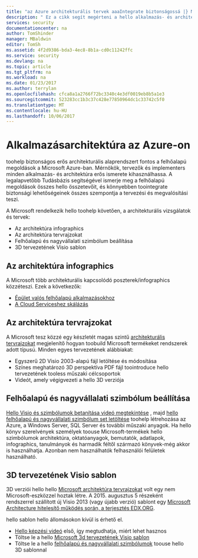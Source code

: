 ```yaml
---
title: "az Azure architekturális tervek aaaIntegrate biztonságossá |} Microsoft Docs"
description: " Ez a cikk segít megérteni a hello alkalmazás- és architektúra Azure toomake azt könnyebb toointegrate biztonsági tervezési és megvalósítási be. "
services: security
documentationcenter: na
author: TomShinder
manager: MBaldwin
editor: TomSh
ms.assetid: 4f2d9386-bda3-4ec8-8b1a-cd0c11242ffc
ms.service: security
ms.devlang: na
ms.topic: article
ms.tgt_pltfrm: na
ms.workload: na
ms.date: 01/23/2017
ms.author: terrylan
ms.openlocfilehash: cfca8a1a2766f72bc3340c4e3df0019eb8b5a1e3
ms.sourcegitcommit: 523283cc1b3c37c428e77850964dc1c33742c5f0
ms.translationtype: MT
ms.contentlocale: hu-HU
ms.lasthandoff: 10/06/2017
---
```

# <a name="application-architecture-on-azure"></a>Alkalmazásarchitektúra az Azure-on
toohelp biztonságos erős architekturális alaprendszert fontos a felhőalapú megoldások a Microsoft Azure-ban. Mérnökök, tervezők és implementers minden alkalmazás- és architektúra erős ismerete kihasználhassa. A legalapvetőbb Tudásbázis segítségével ismerje meg a felhőalapú megoldások összes hello összetevőit, és könnyebben toointegrate biztonsági lehetőségeinek összes szempontja a tervezési és megvalósítási teszi.

A Microsoft rendelkezik hello toohelp követően, a architekturális vizsgálatok és tervek:

* Az architektúra infographics
* Az architektúra tervrajzokat
* Felhőalapú és nagyvállalati szimbólum beállítása
* 3D tervezetének Visio sablon

## <a name="architectural-infographics"></a>Az architektúra infographics
A Microsoft több architekturális kapcsolódó poszterek/infographics közzéteszi. Ezek a következők:

* [Épület valós felhőalapú alkalmazásokhoz](https://azure.microsoft.com/documentation/infographics/building-real-world-cloud-apps/)
* [A Cloud Serviceshez skálázás](https://azure.microsoft.com/documentation/infographics/cloud-services/)

## <a name="architectural-blueprints"></a>Az architektúra tervrajzokat
A Microsoft tesz közzé egy készletét magas szintű [architekturális tervrajzokat](http://aka.ms/azblueprints) megjelenítő hogyan toobuild Microsoft termékeket rendszerek adott típusú.
Minden egyes tervezetének alábbiakat:

* Egyszerű 2D Visio 2003-alapú fájl letöltése és módosítása
* Színes meghatározó 3D perspektíva PDF fájl toointroduce hello tervezetének tooless műszaki célcsoportok
* Videót, amely végigvezeti a hello 3D verziója

## <a name="cloud-and-enterprise-symbol-set"></a>Felhőalapú és nagyvállalati szimbólum beállítása
[Hello Visio és szimbólumok betanítása videó megtekintése](http://aka.ms/CnESymbolsVideo) , majd [hello felhőalapú és nagyvállalati szimbólum set letöltése](http://aka.ms/CnESymbols) toohelp létrehozása az Azure, a Windows Server, SQL Server és további műszaki anyagok. Ha hello könyv szerelvények személyek toouse Microsoft-termékek hello szimbólumok architektúra, oktatóanyagok, bemutatók, adatlapok, infographics, tanulmányok és harmadik féltől származó könyvek-még akkor is használhatja. Azonban nem használhatók felhasználói felületek használható.

## <a name="3d-blueprint-visio-template"></a>3D tervezetének Visio sablon
3D verziói hello hello [Microsoft architektúra tervrajzokat](http://aka.ms/azblueprints) volt egy nem Microsoft-eszközzel hoztak létre. A 2015. augusztus 5 részeként rendszerrel szállított új Visio 2013 (vagy újabb verzió) sablont egy [Microsoft Architecture hitelesítő működés során, a terjesztés EDX.ORG](https://docs.microsoft.com/azure/architecture/#microsoft-architecture-certification-course).

hello sablon hello állomásokon kívül is érhető el.

* [Hello képzési videó](http://aka.ms/3dBlueprintTemplateVideo) első, így megtudhatja, miért lehet hasznos
* Töltse le a hello [Microsoft 3d tervezetének Visio sablon](http://aka.ms/3DBlueprintTemplate)
* Töltse le a hello [felhőalapú és nagyvállalati szimbólumok](https://docs.microsoft.com/azure/architecture/#drawing-symbol-and-icon-sets) toouse hello 3D sablonnal
